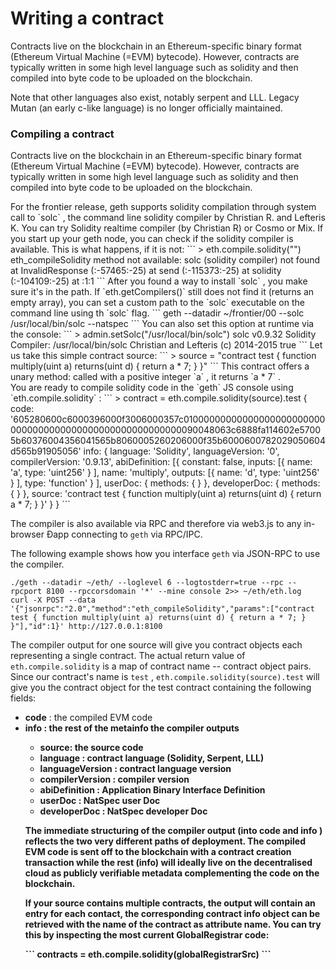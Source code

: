 # Writing a contract
<p>Contracts live on the blockchain in an Ethereum-specific binary format (Ethereum Virtual
Machine (=EVM) bytecode). However, contracts are typically written in some high level
language such as solidity and then compiled into byte code to be uploaded on the
blockchain.</p>
<p>Note that other languages also exist, notably serpent and LLL. Legacy Mutan (an early c-like
language) is no longer officially maintained.</p>

<h3>Compiling a contract</h3>
<p>Contracts live on the blockchain in an Ethereum-specific binary format (Ethereum Virtual
Machine (=EVM) bytecode). However, contracts are typically written in some high level
language such as solidity and then compiled into byte code to be uploaded on the
blockchain.</p>
For the frontier release, geth supports solidity compilation through system call to `solc` ,
the command line solidity compiler by Christian R. and Lefteris K. You can try Solidity
realtime compiler (by Christian R) or Cosmo or Mix.
If you start up your geth node, you can check if the solidity compiler is available. This is
what happens, if it is not:
```
> eth.compile.solidity("")
eth_compileSolidity method not available: solc (solidity compiler) not found
at InvalidResponse (<anonymous>:-57465:-25)
at send (<anonymous>:-115373:-25)
at solidity (<anonymous>:-104109:-25)
at <anonymous>:1:1
```
After you found a way to install `solc` , you make sure it's in the path. If `eth.getCompilers()`
still does not find it (returns an empty array), you can set a custom path to the `solc`
executable on the command line using th `solc` flag.
```
geth --datadir ~/frontier/00 --solc /usr/local/bin/solc --natspec
```
You can also set this option at runtime via the console:
```
> admin.setSolc("/usr/local/bin/solc")
solc v0.9.32
Solidity Compiler: /usr/local/bin/solc
Christian <c@ethdev.com> and Lefteris <lefteris@ethdev.com> (c) 2014-2015
true
```
Let us take this simple contract source:
```
> source = "contract test { function multiply(uint a) returns(uint d) { return a * 7; } }"
```
This contract offers a unary method: called with a positive integer `a` , it returns `a * 7` .<br>
You are ready to compile solidity code in the `geth` JS console using `eth.compile.solidity` :
```
> contract = eth.compile.solidity(source).test
{
code: '605280600c6000396000f3006000357c010000000000000000000000000000000000000000000000000000000090048063c6888fa114602e57005b60376004356041565b8060005260206000f35b6000600782029050604d565b91905056'
info: {
language: 'Solidity',
languageVersion: '0',
compilerVersion: '0.9.13',
abiDefinition: [{
constant: false,
inputs: [{
name: 'a',
type: 'uint256'
} ],
name: 'multiply',
outputs: [{
name: 'd',
type: 'uint256'
} ],
type: 'function'
} ],
userDoc: {
methods: {
}
},
developerDoc: {
methods: {
}
},
source: 'contract test { function multiply(uint a) returns(uint d) { return a * 7; } }'
}
}
```

The compiler is also available via RPC and therefore via web3.js to any in-browser Ðapp
connecting to `geth` via RPC/IPC.

The following example shows how you interface `geth` via JSON-RPC to use the compiler.
```
./geth --datadir ~/eth/ --loglevel 6 --logtostderr=true --rpc --rpcport 8100 --rpccorsdomain '*' --mine console 2>> ~/eth/eth.log
curl -X POST --data '{"jsonrpc":"2.0","method":"eth_compileSolidity","params":["contract test { function multiply(uint a) returns(uint d) { return a * 7; } }"],"id":1}' http://127.0.0.1:8100
```
The compiler output for one source will give you contract objects each representing a single
contract. The actual return value of `eth.compile.solidity` is a map of contract name --
contract object pairs. Since our contract's name is `test` ,
`eth.compile.solidity(source).test` will give you the contract object for the test contract
containing the following fields:<br>

<ul>
<li><strong>code</strong> : the compiled EVM code</li>
<li><strong>info<strong> : the rest of the metainfo the compiler outputs</li>
<ul><li><strong>source</strong>: the source code</li>
<li><strong>language</strong> : contract language (Solidity, Serpent, LLL)</li>
<li><strong>languageVersion</strong> : contract language version</li>
<li><strong>compilerVersion</strong> : compiler version</li>
<li><strong>abiDefinition</strong> : Application Binary Interface Definition</li>
<li><strong>userDoc</strong> : NatSpec user Doc</li>
<li><strong>developerDoc</strong> : NatSpec developer Doc</li></ol>
</ul>


<p>The immediate structuring of the compiler output (into code and info ) reflects the two
very different <strong>paths of deployment</strong>. The compiled EVM code is sent off to the blockchain
with a contract creation transaction while the rest (info) will ideally live on the decentralised
cloud as publicly verifiable metadata complementing the code on the blockchain.</p>
<p>If your source contains multiple contracts, the output will contain an entry for each contact,
the corresponding contract info object can be retrieved with the name of the contract as
attribute name. You can try this by inspecting the most current GlobalRegistrar code:</p>
```
contracts = eth.compile.solidity(globalRegistrarSrc)
```

